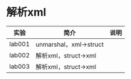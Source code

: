 # 解析xml

|实验|简介|说明|
|---|---|---|
|lab001|unmarshal，xml->struct|
|lab002|解析xml，struct->xml|
|lab003|解析xml，struct->xml|